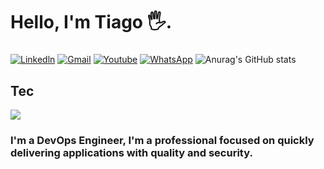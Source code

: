 <h1>
Hello, I'm Tiago 🖐️.

###
[![Linkedln](https://img.shields.io/badge/LinkedIn-0077B5?style=for-the-badge&logo=linkedin&logoColor=white)](www.linkedin.com/in/tiago-paulino-390a981aa)
[![Gmail](https://img.shields.io/badge/Gmail-D14836?style=for-the-badge&logo=gmail&logoColor=white)]()
[![Youtube](https://img.shields.io/badge/YouTube-FF0000?style=for-the-badge&logo=youtube&logoColor=white)](https://www.youtube.com/channel/UCXVhPYzVMiDyhdfjV6V4oHQ)
[![WhatsApp](https://img.shields.io/badge/WhatsApp-25D366?style=for-the-badge&logo=whatsapp&logoColor=white)](https://wa.me/55081996085598)
![Anurag's GitHub stats](https://github-readme-stats.vercel.app/api?username=Paulino02&show_icons=true&theme=tokyonight)
## Tec
<img src="/imagem">




<h3>
I'm a DevOps Engineer, I'm a professional focused on quickly delivering applications with quality and security.





